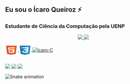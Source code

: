 ## Eu sou o Ícaro Queiroz ⚡
### Estudante de Ciência da Computação pela UENP

  <div align="center">
    <a href="https://github.com/icaroQre">
    <img height="150em" src="https://github-readme-stats.vercel.app/api?username=icaroQre&show_icons=true&theme=dark&include_all_commits=true&count_private=true"/>
    <img height="150em" src="https://github-readme-stats.vercel.app/api/top-langs/?username=icaroQre&layout=compact&langs_count=7&theme=dark"/>
  </div>
  
  <div style="display: inline_block"><br>
    <img align="center" alt="Icaro-HTML" height="30" width="40" src="https://raw.githubusercontent.com/devicons/devicon/master/icons/html5/html5-original.svg">
    <img align="center" alt="Icaro-CSS" height="30" width="40" src="https://raw.githubusercontent.com/devicons/devicon/master/icons/css3/css3-original.svg">
    <img align="center" alt="Icaro-C" height="30" width="40" src="https://cdn.jsdelivr.net/gh/devicons/devicon/icons/c/c-original.svg" />
  </div> 
  
  ##
  
  <div>
    <a href="https://www.instagram.com/icaroqre" target="_blank"><img src="https://img.shields.io/badge/-Instagram-%23E4405F?style=for-the-badge&logo=instagram&logoColor=white" target="_blank"></a> 
    <a href = "mailto:icaro.queiroz.reccanello2@gmail.com"><img src="https://img.shields.io/badge/-Gmail-%23333?style=for-the-badge&logo=gmail&logoColor=white" target="_blank"></a>
    <a href="https://www.linkedin.com/in/%C3%ADcaro-queiroz-reccanello-9b903a235/" target="_blank"><img src="https://img.shields.io/badge/-LinkedIn-%230077B5?style=for-the-badge&logo=linkedin&logoColor=white" target="_blank"></a> 
    
   ![Snake animation](https://github.com/icaroQre/icaroQre/blob/output/github-contribution-grid-snake.svg)
    
  </div>
